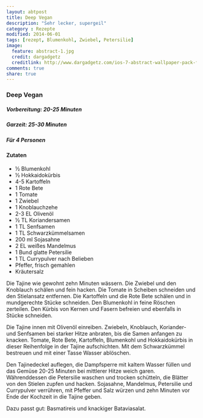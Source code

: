 ```yaml
---
layout: abtpost
title: Deep Vegan
description: "Sehr lecker, supergeil"
category : Rezepte
modified: 2014-06-01
tags: [rezept, Blumenkohl, Zwiebel, Petersilie]
image:
  feature: abstract-1.jpg
  credit: dargadgetz
  creditlink: http://www.dargadgetz.com/ios-7-abstract-wallpaper-pack-for-iphone-5-and-ipod-touch-retina/
comments: true
share: true
---
```


### Deep Vegan

##### Vorbereitung: 20-25 Minuten
##### Garzeit: 25-30 Minuten
##### Für 4 Personen

#### Zutaten
* ½ Blumenkohl
* ½ Hokkaidokürbis
* 4-5 Kartoffeln
* 1 Rote Bete
* 1 Tomate
* 1 Zwiebel
* 1 Knoblauchzehe
* 2-3 EL Olivenöl
* ½ TL Koriandersamen
* 1 TL Senfsamen
* 1 TL Schwarzkümmelsamen
* 200 ml Sojasahne
* 2 EL weißes Mandelmus
* 1 Bund glatte Petersilie
* 1 TL Currypulver nach Belieben
* Pfeffer, frisch gemahlen
* Kräutersalz

Die Tajine wie gewohnt zehn Minuten wässern. Die Zwiebel und den Knoblauch schälen und fein hacken. Die Tomate in Scheiben schneiden und den Stielansatz entfernen. Die Kartoffeln und die Rote Bete schälen und in mundgerechte Stücke schneiden. Den Blumenkohl in feine Röschen zerteilen. Den Kürbis von Kernen und Fasern befreien und ebenfalls in Stücke schneiden.

Die Tajine innen mit Olivenöl einreiben. Zwiebeln, Knoblauch, Koriander- und Senfsamen bei starker Hitze anbraten, bis die Samen anfangen zu knacken. Tomate, Rote Bete, Kartoffeln, Blumenkohl und Hokkaidokürbis in dieser Reihenfolge in der Tajine aufschichten. Mit dem Schwarzkümmel bestreuen und mit einer Tasse Wasser ablöschen.

Den Tajinedeckel auflegen, die Dampfsperre mit kaltem Wasser füllen und das Gemüse 20-25 Minuten bei mittlerer Hitze weich garen. Währenddessen die Petersilie waschen und trocken schütteln, die Blätter von den Stielen zupfen und hacken. Sojasahne, Mandelmus, Petersilie und Currypulver verrühren, mit Pfeffer und Salz würzen und zehn Minuten vor Ende der Kochzeit in die Tajine geben.

Dazu passt gut:
Basmatireis und knackiger Bataviasalat.